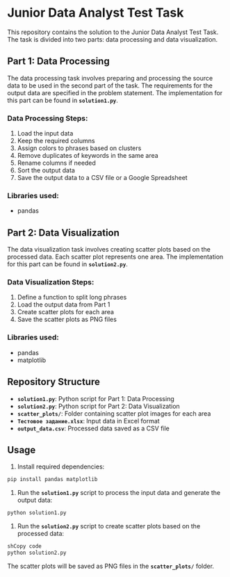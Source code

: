 # Junior Data Analyst Test Task

This repository contains the solution to the Junior Data Analyst Test Task. The task is divided into two parts: data processing and data visualization.

## **Part 1: Data Processing**

The data processing task involves preparing and processing the source data to be used in the second part of the task. The requirements for the output data are specified in the problem statement. The implementation for this part can be found in **`solution1.py`**.

### **Data Processing Steps:**

1. Load the input data
2. Keep the required columns
3. Assign colors to phrases based on clusters
4. Remove duplicates of keywords in the same area
5. Rename columns if needed
6. Sort the output data
7. Save the output data to a CSV file or a Google Spreadsheet

### **Libraries used:**

- pandas

## **Part 2: Data Visualization**

The data visualization task involves creating scatter plots based on the processed data. Each scatter plot represents one area. The implementation for this part can be found in **`solution2.py`**.

### **Data Visualization Steps:**

1. Define a function to split long phrases
2. Load the output data from Part 1
3. Create scatter plots for each area
4. Save the scatter plots as PNG files

### **Libraries used:**

- pandas
- matplotlib

## **Repository Structure**

- **`solution1.py`**: Python script for Part 1: Data Processing
- **`solution2.py`**: Python script for Part 2: Data Visualization
- **`scatter_plots/`**: Folder containing scatter plot images for each area
- **`Тестовое задание.xlsx`**: Input data in Excel format
- **`output_data.csv`**: Processed data saved as a CSV file

## **Usage**

1. Install required dependencies:

```bash
pip install pandas matplotlib
```

1. Run the **`solution1.py`** script to process the input data and generate the output data:

```bash
python solution1.py
```

1. Run the **`solution2.py`** script to create scatter plots based on the processed data:

```bash
shCopy code
python solution2.py
```

The scatter plots will be saved as PNG files in the **`scatter_plots/`** folder.
